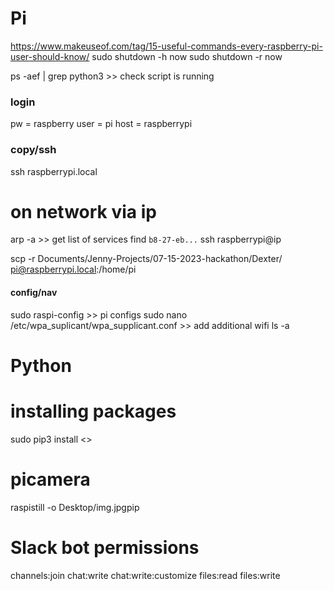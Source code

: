 # Pi

https://www.makeuseof.com/tag/15-useful-commands-every-raspberry-pi-user-should-know/
sudo shutdown -h now
sudo shutdown -r now

ps -aef | grep python3 >> check script is running

### login

pw = raspberry
user = pi
host = raspberrypi

### copy/ssh

ssh raspberrypi.local

# on network via ip

arp -a >> get list of services
find `b8-27-eb...`
ssh raspberrypi@ip

scp -r Documents/Jenny-Projects/07-15-2023-hackathon/Dexter/ pi@raspberrypi.local:/home/pi

#### config/nav

sudo raspi-config >> pi configs
sudo nano /etc/wpa_suplicant/wpa_supplicant.conf >> add additional wifi
ls -a

# Python

# installing packages

sudo pip3 install <>

# picamera

raspistill -o Desktop/img.jpgpip

# Slack bot permissions

channels:join
chat:write
chat:write:customize
files:read
files:write

